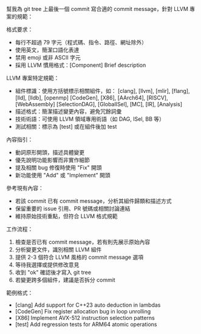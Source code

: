 幫我為 git tree 上最後一個 commit 寫合適的 commit message，針對 LLVM 專案的規範：

格式要求：
- 每行不超過 79 字元（程式碼、指令、路徑、網址除外）
- 使用英文，簡潔口語化表達
- 禁用 emoji 或非 ASCII 字元
- 採用 LLVM 慣用格式：[Component] Brief description

LLVM 專案特定規範：
- 組件標識：使用方括號標示相關組件，如：
  [clang], [llvm], [mlir], [flang], [lld], [lldb], [openmp]
  [CodeGen], [X86], [AArch64], [RISCV], [WebAssembly]
  [SelectionDAG], [GlobalISel], [MC], [IR], [Analysis]
- 描述格式：簡潔描述變更內容，避免冗餘詞彙
- 技術術語：可使用 LLVM 領域專用術語（如 DAG, ISel, BB 等）
- 測試相關：標示為 [test] 或在組件後加 test

內容指引：
- 動詞原形開頭，描述具體變更
- 優先說明功能影響而非實作細節
- 提及相關 bug 修復時使用 "Fix" 開頭
- 新功能使用 "Add" 或 "Implement" 開頭

參考現有內容：
- 若該 commit 已有 commit message，分析其組件歸類和描述方式
- 保留重要的 issue 引用、PR 號碼或相關討論連結
- 維持原始技術重點，但符合 LLVM 格式規範

工作流程：
1. 檢查是否已有 commit message，若有則先展示原始內容
2. 分析變更文件，識別相關 LLVM 組件
3. 提供 2-3 個符合 LLVM 風格的 commit message 選項
4. 等待我選擇或提供修改意見
5. 收到 "ok" 確認後才寫入 git tree
6. 若變更跨多個組件，建議是否拆分 commit

範例格式：
- [clang] Add support for C++23 auto deduction in lambdas
- [CodeGen] Fix register allocation bug in loop unrolling
- [X86] Implement AVX-512 instruction selection patterns
- [test] Add regression tests for ARM64 atomic operations
